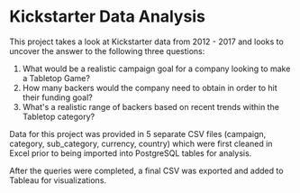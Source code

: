 # Kickstarter Data Analysis 

This project takes a look at Kickstarter data from 2012 - 2017 and looks to uncover the answer to the following three questions:

1. What would be a realistic campaign goal for a company looking to make a Tabletop Game?
2. How many backers would the company need to obtain in order to hit their funding goal?
3. What's a realistic range of backers based on recent trends within the Tabletop category?

Data for this project was provided in 5 separate CSV files (campaign, category, sub_category, currency, country) which were first cleaned in Excel prior to being imported into PostgreSQL tables for analysis. 

After the queries were completed, a final CSV was exported and added to Tableau for visualizations. 
